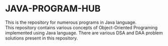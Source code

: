 # JAVA-PROGRAM-HUB
This is the repository for numerous programs in Java language.
<br>
This repository contains various concepts of Object-Oriented Programing implemented using Java language.
There are various DSA and DAA problem solutions present in this repository.
